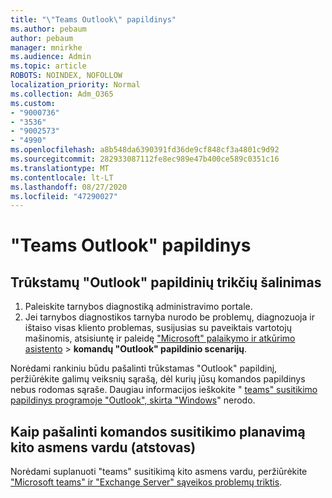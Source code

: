 ```yaml
---
title: "\"Teams Outlook\" papildinys"
ms.author: pebaum
author: pebaum
manager: mnirkhe
ms.audience: Admin
ms.topic: article
ROBOTS: NOINDEX, NOFOLLOW
localization_priority: Normal
ms.collection: Adm_O365
ms.custom:
- "9000736"
- "3536"
- "9002573"
- "4990"
ms.openlocfilehash: a8b548da6390391fd36de9cf848cf3a4801c9d92
ms.sourcegitcommit: 282933087112fe8ec989e47b400ce589c0351c16
ms.translationtype: MT
ms.contentlocale: lt-LT
ms.lasthandoff: 08/27/2020
ms.locfileid: "47290027"
---
```

# <a name="teams-outlook-add-in"></a>"Teams Outlook" papildinys

## <a name="to-troubleshoot-a-missing-teams-outlook-add-in"></a>Trūkstamų "Outlook" papildinių trikčių šalinimas

1. Paleiskite tarnybos diagnostiką administravimo portale. 
2. Jei tarnybos diagnostikos tarnyba nurodo be problemų, diagnozuoja ir ištaiso visas kliento problemas, susijusias su paveiktais vartotojų mašinomis, atsisiuntę ir paleidę ["Microsoft" palaikymo ir atkūrimo asistento](https://aka.ms/SaRA-TeamsAddInScenario)  >  **komandų "Outlook" papildinio scenarijų**.

Norėdami rankiniu būdu pašalinti trūkstamas "Outlook" papildinį, peržiūrėkite galimų veiksnių sąrašą, dėl kurių jūsų komandos papildinys nebus rodomas sąraše. Daugiau informacijos ieškokite " [teams" susitikimo papildinys programoje "Outlook", skirta "Windows](https://docs.microsoft.com/microsoftteams/teams-add-in-for-outlook#teams-meeting-add-in-in-outlook-for-windows-does-not-show)" nerodo.

## <a name="to-troubleshoot-scheduling-a-teams-meeting-on-behalf-of-someone-else-delegate"></a>Kaip pašalinti komandos susitikimo planavimą kito asmens vardu (atstovas)

Norėdami suplanuoti "teams" susitikimą kito asmens vardu, peržiūrėkite ["Microsoft teams" ir "Exchange Server" sąveikos problemų triktis](https://docs.microsoft.com/microsoftteams/troubleshoot/known-issues/teams-exchange-interaction-issue).
